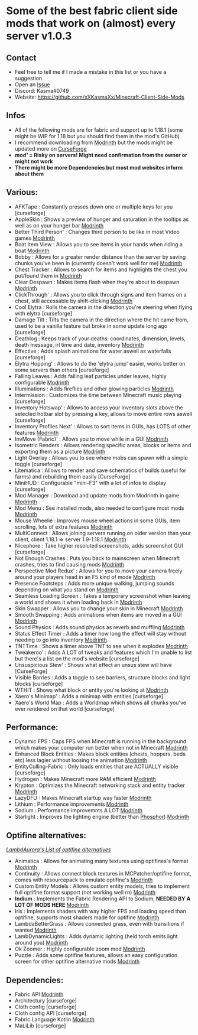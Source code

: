 # Some of the best fabric client side mods that work on (almost) every server v1.0.3
 
## Contact

* Feel free to tell me if I made a mistake in this list or you have a suggestion
* Open an [Issue](https://github.com/xXKasmaXx/Minecraft-Client-Side-Mods/issues)
* Discord: Kasma#0749
* Website: https://github.com/xXKasmaXx/Minecraft-Client-Side-Mods


## Infos

* All of the following mods are for fabric and support up to 1.18.1 (some might be WIP for 1.18 but you should find them in the mod's GitHub)
* I recommend downloading from [Modrinth](https://modrinth.com) but the mods might be updated more on [CurseForge](https://www.curseforge.com/minecraft/mc-mods)
* ***mod'* = Risky on servers! Might need confirmation from the owner or might not work**
* **There might be more Dependencies but most mod websites inform about them**


## Various:

* AFKTape : Constantly presses down one or multiple keys for you [curseforge]
* AppleSkin : Shows a preview of hunger and saturation in the tooltips as well as on your hunger bar [Modrinth](https://modrinth.com/mod/appleskin)
* Better Third Person' : Changes third person to be like in most Video games [Modrinth](https://modrinth.com/mod/better-third-person)
* Boat Item View : Allows you to see items in your hands when riding a boat [Modrinth](https://modrinth.com/mod/boat-item-view)
* Bobby : Allows for a greater render distance than the server by saving chunks you've been in (currently doesn't work well for me) [Modrinth](https://modrinth.com/mod/bobby)	
* Chest Tracker : Allows to search for items and highlights the chest you put/found them in [Modrinth](https://modrinth.com/mod/chest-tracker)
* Clear Despawn : Makes items flash when they're about to despawn [Modrinth](https://modrinth.com/mod/cleardespawn)
* ClickThrough' : Allows you to click through signs and item frames on a chest, still accessable by shift-clicking [Modrinth](https://modrinth.com/mod/clickthrough)
* Cool Elytra : Rolls the camera in the direction you're steering when flying with elytra [curseforge]
* Damage Tilt : Tilts the camera in the direction where the hit came from, used to be a vanilla feature but broke in some update long ago [curseforge]
* Deathlog : Keeps track of your deaths: coordinates, dimension, levels, death message, irl time and date, inventory [Modrinth](https://modrinth.com/mod/deathlog)
* Effective : Adds splash animations for water aswell as waterfalls [curseforge]
* Elytra Hopping' : Allows to do the 'elytra jump' easier, works better on some servers than others [curseforge]
* Falling Leaves : Adds falling leaf particles under leaves, highly configurable [Modrinth](https://modrinth.com/mod/fallingleaves)
* Illuminations : Adds fireflies and other glowing particles [Modrinth](https://modrinth.com/mod/illuminations)
* Intermission : Customizes the time between Minecraft music playing [curseforge]
* Inventory Hotswap' : Allows to access your inventory slots above the selected hotbar slot by pressing a key, allows to move entire rows aswell [curseforge]
* Inventory Profiles Next' : Allows to sort items in GUIs, has LOTS of other features [Modrinth](https://modrinth.com/mod/inventory-profiles-next)
* InvMove (Fabric)' : Allows you to move while in a GUI [Modrinth](https://modrinth.com/mod/invmove-fabric)
* Isometric Renders : Allows rendering specific areas, blocks or items and exporting them as a picture [Modrinth](https://modrinth.com/mod/isometric-renders)
* Light Overlay : Allows you to see where mobs can spawn with a simple toggle [curseforge]
* Litematica : Allows to render and save schematics of builds (useful for farms) and rebuilding them easily [CurseForge]
* MiniHUD : Configurable "mini-F3" with a lot of infos to display [curseforge]
* Mod Manager : Download and update mods from Modrinth in game [Modrinth](https://modrinth.com/mod/modmanager)
* Mod Menu : See installed mods, also needed to configure most mods [Modrinth](https://modrinth.com/mod/modmenu)
* Mouse Wheelie : Improves mouse wheel actions in some GUIs, item scrolling, lots of extra features [Modrinth](https://modrinth.com/mod/mouse-wheelie)
* MultiConnect : Allows joining servers running on older version than your client, client 1.18.1 => server 1.9-1.18.1 [Modrinth](https://modrinth.com/mod/multiconnect)
* Nicephore : Take higher resoluted screenshots, adds screenshot GUI [curseforge]
* Not Enough Crashes : Puts you back to mainscreen when Minecraft crashes, tries to find causing mods [Modrinth](https://modrinth.com/mod/notenoughcrashes)
* Perspective Mod Redux' : Allows for you to move your camera freely around your players head in an F5 kind of mode [Modrinth](https://modrinth.com/mod/perspective-mod-redux)
* Presence Footsteps : Adds more unique walking, jumping sounds depending on what you stand on [Modrinth](https://modrinth.com/mod/presence-footsteps)
* Seamless Loading Screen : Takes a temporary screenshot when leaving a world and shows it when loading back in [Modrinth](https://modrinth.com/mod/seamless-loading-screen)
* Skin Swapper : Allows you to change your skin in Minecraft [Modrinth](https://modrinth.com/mod/skinswapper)
* Smooth Swapping : Adds animations when items are moved in a GUI [Modrinth](https://https://modrinth.com/mod/smooth-swapping)
* Sound Physics : Adds sound physics as reverb and muffling [Modrinth](https://https://modrinth.com/mod/soundphysics)
* Status Effect Timer : Adds a timer how long the effect will stay without needing to go into inventory [Modrinth](https://modrinth.com/mod/statuseffecttimer)
* TNTTime : Shows a timer above TNT to see when it explodes [Modrinth](https://modrinth.com/mod/tnttime)
* Tweakeroo' : Adds A LOT of tweaks and features which I'm unable to list but there's a list on the mod's website [curseforge]
* Unsuspicious Stew' : Shows what effect an unsus stew will have [CurseForge]
* Visible Barries : Adds a toggle to see barriers, structure blocks and light blocks [curseforge]
* WTHIT : Shows what block or entity you're looking at [Modrinth](https://modrinth.com/mod/wthit)
* Xaero's Minimap' : Adds a minimap with entities [curseforge]	
* Xaero's World Map : Adds a Worldmap which shows all chunks you've ever rendered on that world [curseforge]


## Performance:

* Dynamic FPS : Caps FPS when Minecraft is running in the background which makes your computer run better when not in Minecraft [Modrinth](https://modrinth.com/mod/dynamic-fps)
* Enhanced Block Entities : Makes block entities (chests, hoppers, beds etc) less lagier without loosing the animation [Modrinth](https://modrinth.com/mod/ebe)
* EntityCulling-Fabric : Only loads entities that are ACTUALLY visible [curseforge]
* Hydrogen : Makes Minecraft more RAM efficient [Modrinth](https://https://modrinth.com/mod/hydrogen)
* Krypton : Optimizes the Minecraft networking stack and entity tracker [Modrinth](https://modrinth.com/mod/krypton)
* LazyDFU : Makes Minecraft startup way faster [Modrinth](https://modrinth.com/mod/lazydfu)
* Lithium : Performance improvements [Modrinth](https://modrinth.com/mod/lithiumm)
* Sodium : Performance improvemnts A LOT [Modrinth](https://modrinth.com/mod/sodium)
* Starlight : Improves the lighting engine (better than [Phosphor](https://modrinth.com/mod/phosphor)) [Modrinth](https://modrinth.com/mod/starlight)


## Optifine alternatives:

*[LambdAurora's List of optifine alternatives](https://lambdaurora.dev/optifine_alternatives/)*

* Animatica : Allows for animating many textures using optifines's format [Modrinth](https://modrinth.com/mod/animatica)
* Continuity : Allows connect block textures in MCPatcher/optifine format, comes with resourcepack to emulate optifine's [Modrinth](https://modrinth.com/mod/continuity)
* Custom Entity Models : Allows custom entity models, tries to implement full optifine format support (not working well rn) [Modrinth](https://modrinth.com/mod/cem)
* **Indium** : Implements the Fabric Rendering API to Sodium, **NEEDED BY A LOT OF MODS HERE** [Modrinth](https://modrinth.com/mod/indium)
* Iris : Implements shaders with way higher FPS and loading speed than optifine, supports most shaders made for optifine [Modrinth](https://modrinth.com/mod/iris)
* LambdaBetterGrass : Allows connected grass, even with transitions if wanted [Modrinth](https://modrinth.com/mod/lambdabettergrass)
* LambDynamicLights : Adds dynamic lighting (held torch emits light around you) [Modrinth](https://modrinth.com/mod/lambdynamiclights)
* Ok Zoomer : Highly configurable zoom mod [Modrinth](https://modrinth.com/mod/ok-zoomer)
* Puzzle : Adds some optifine features, allows an easy configuration screen for other optifine alternative mods [Modrinth](https://modrinth.com/mod/puzzle)


## Dependencies:

* Fabric API [Modrinth](https://modrinth.com/mod/fabric-api)
* Architectury [curseforge]
* Cloth config [curseforge]
* Cloth config API [curseforge]
* Fabric Language Kotlin [Modrinth](https://modrinth.com/mod/fabric-language-kotlin)
* MaLiLib [curseforge]
	
	
